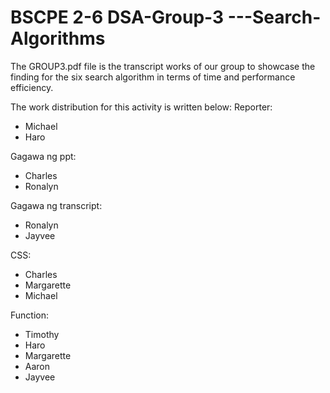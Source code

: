 # BSCPE 2-6 DSA-Group-3 ---Search-Algorithms 

The GROUP3.pdf file is the transcript works of our group to showcase the finding for the six search algorithm in terms of time and performance efficiency.

The work distribution for this activity is written below:
Reporter:
- Michael
- Haro

Gagawa ng ppt:
- Charles
- Ronalyn

Gagawa ng transcript:
- Ronalyn
- Jayvee

CSS:
- Charles
- Margarette
- Michael

Function:
- Timothy
- Haro
- Margarette
- Aaron
- Jayvee
